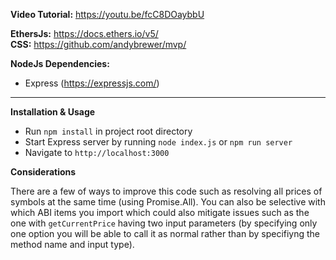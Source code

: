 **Video Tutorial:** https://youtu.be/fcC8DOaybbU

**EthersJs:** https://docs.ethers.io/v5/  
**CSS:** https://github.com/andybrewer/mvp/

**NodeJs Dependencies:**

- Express (https://expressjs.com/)

---

**Installation & Usage**

- Run `npm install` in project root directory
- Start Express server by running `node index.js` or `npm run server`
- Navigate to `http://localhost:3000`

**Considerations**

There are a few of ways to improve this code such as resolving all prices of symbols at the same time (using Promise.All). You can also be selective with which ABI items you import which could also mitigate issues such as the one with `getCurrentPrice` having two input parameters (by specifying only one option you will be able to call it as normal rather than by specifiyng the method name and input type).
